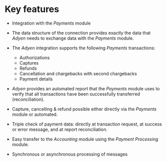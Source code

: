 # Key features
- Integration with the *Payments* module
- The data structure of the connection provides exactly the data that *Adyen* needs to exchange data with the *Payments* module.
- The *Adyen* integration supports the following *Payments* transactions:
  - Authorizations
  - Captures
  - Refunds
  - Cancellation and chargebacks with second chargebacks
  - Payment details
 
- *Adyen* provides an automated report that the *Payments* module uses to verify that all transactions have been successfully transferred (reconciliation).
- Capture, cancelling & refund possible either directly via the *Payments* module or automated.
- Triple check of payment data: directly at transaction request, at success or error message, and at report reconciliation.
- Easy transfer to the *Accounting* module using the *Payment Processing* module.
- Synchronous or asynchronous processing of messages

